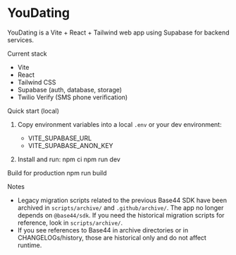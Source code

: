 # YouDating

YouDating is a Vite + React + Tailwind web app using Supabase for backend services.

Current stack
- Vite
- React
- Tailwind CSS
- Supabase (auth, database, storage)
- Twilio Verify (SMS phone verification)

Quick start (local)
1. Copy environment variables into a local `.env` or your dev environment:
   - VITE_SUPABASE_URL
   - VITE_SUPABASE_ANON_KEY

2. Install and run:
   npm ci
   npm run dev

Build for production
   npm run build

Notes
- Legacy migration scripts related to the previous Base44 SDK have been archived in `scripts/archive/` and `.github/archive/`. The app no longer depends on `@base44/sdk`. If you need the historical migration scripts for reference, look in `scripts/archive/`.
- If you see references to Base44 in archive directories or in CHANGELOGs/history, those are historical only and do not affect runtime.
